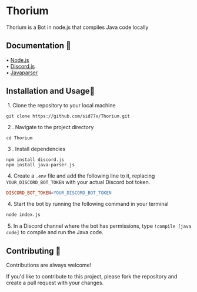 
# Thorium

Thorium is a Bot in node.js that compiles Java code locally 










## Documentation 📃
• [Node.js](https://nodejs.org)  
• [Discord.js](https://discord.js.org/#/)  
• [Javaparser](https://github.com/Somatorio/java-parser)


## Installation and Usage🚀

&nbsp;1. Clone the repository to your local machine

```git
git clone https://github.com/sid77x/Thorium.git
```

&nbsp;2 . Navigate to the project directory

```git
cd Thorium

```

&nbsp;3 . Install dependencies

```git
npm install discord.js
npm install java-parser.js

```

&nbsp;4. Create a `.env` file and add the following line to it, replacing `YOUR_DISCORD_BOT_TOKEN` with your actual Discord bot token.

```makefile
DISCORD_BOT_TOKEN=YOUR_DISCORD_BOT_TOKEN
```


&nbsp;4. Start the bot by running the following command in your terminal
```makefile
node index.js

```


&nbsp;5. In a Discord channel where the bot has permissions, type `!compile [java code]` to compile and run the Java code.





    
## Contributing 🤝

Contributions are always welcome!

If you'd like to contribute to this project, please fork the repository and create a pull request with your changes.


